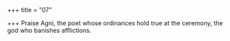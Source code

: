 +++
title = "07"

+++
Praise Agni, the poet whose ordinances hold true at the ceremony, the god who banishes afflictions.